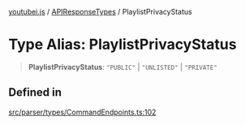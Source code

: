 [youtubei.js](../../../README.md) / [APIResponseTypes](../README.md) / PlaylistPrivacyStatus

# Type Alias: PlaylistPrivacyStatus

> **PlaylistPrivacyStatus**: `"PUBLIC"` \| `"UNLISTED"` \| `"PRIVATE"`

## Defined in

[src/parser/types/CommandEndpoints.ts:102](https://github.com/LuanRT/YouTube.js/blob/e54e499ff553dab51e6d9d1aebc090b50fec29ba/src/parser/types/CommandEndpoints.ts#L102)
